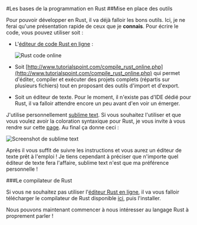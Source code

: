 #Les bases de la programmation en Rust
##Mise en place des outils

Pour pouvoir développer en Rust, il va déjà falloir les bons outils. Ici, je ne ferai qu'une présentation rapide de ceux que je __connais__. Pour écrire le code, vous pouvez utiliser soit :

- L'[éditeur de code Rust en ligne](https://play.rust-lang.org/) :

  ![Rust code online](https://blog.guillaume-gomez.fr/blog/play-rust.png)

- Soit [http://www.tutorialspoint.com/compile_rust_online.php](http://www.tutorialspoint.com/compile_rust_online.php)
qui permet d'éditer, compiler et exécuter des projets complets (répartis sur plusieurs fichiers) tout en proposant des outils d'import et d'export.

- Soit un éditeur de texte. Pour le moment, il n'existe pas d'IDE dédié pour Rust, il va falloir attendre encore un peu avant d'en voir un émerger.

J'utilise personnellement [sublime text](http://www.sublimetext.com/). Si vous souhaitez l'utiliser et que vous voulez avoir la coloration syntaxique pour Rust, je vous invite à vous rendre sur cette [page](https://sublime.wbond.net/installation#st2). Au final ça donne ceci :

![Screenshot de sublime text](https://blog.guillaume-gomez.fr/blog/rust-sublime.png)

Après il vous suffit de suivre les instructions et vous aurez un éditeur de texte prêt à l'emploi ! Je tiens cependant à préciser que n'importe quel éditeur de texte fera l'affaire, sublime text n'est que ma préférence personnelle !

###Le compilateur de Rust

Si vous ne souhaitez pas utiliser l'[éditeur Rust en ligne](https://play.rust-lang.org/), il va vous falloir télécharger le compilateur de Rust disponible [ici](http://www.rust-lang.org/), puis l'installer.

Nous pouvons maintenant commencer à nous intéresser au langage Rust à proprement parler !

